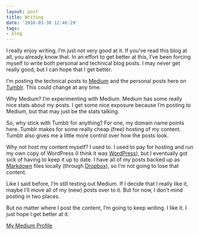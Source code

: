 ```yaml
---
layout: post
title: Writing
date: '2016-03-30 12:46:29'
tags:
- blog
---
```


I really enjoy writing. I’m just not very good at it. If you’ve read this blog at all, you already know that. In an effort to get better at this, I’ve been forcing myself to write both personal and technical blog posts. I may never get really good, but I can hope that I get better.

I’m posting the technical posts to [Medium](https://medium.com/) and the personal posts here on [Tumblr](https://www.tumblr.com/). This could change at any time.

Why Medium? I’m experimenting with Medium. Medium has some really nice stats about my posts. I get some nice exposure because I’m posting to Medium, but that may just be the stats talking.

So, why stick with Tumblr for anything? For one, my domain name points here. Tumblr makes for some really cheap (free) hosting of my content. Tumblr also gives me a little more control over how the posts look.

Why not host my content myself? I used to. I used to pay for hosting and run my own copy of WordPress (I think it was [WordPress](https://wordpress.com/)), but I eventually got sick of having to keep it up to date. I have all of my posts backed up as [Markdown](https://daringfireball.net/projects/markdown/) files locally (through [Dropbox](https://www.dropbox.com/)), so I’m not going to lose that content.

Like I said before, I’m still testing out Medium. If I decide that I really like it, maybe I’ll move all of my (new) posts over to it. But for now, I don’t mind posting in two places.

But no matter where I post the content, I’m going to keep writing. I like it. I just hope I get better at it.

[My Medium Profile](https://medium.com/@rwgrier)


